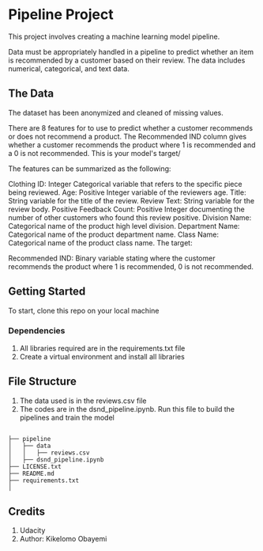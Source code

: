 # Pipeline Project

This project involves creating a machine learning model pipeline.

Data must be appropriately handled in a pipeline to predict whether an item is recommended by a customer based on their review. The data includes numerical, categorical, and text data.

## The Data
The dataset has been anonymized and cleaned of missing values.

There are 8 features for to use to predict whether a customer recommends or does not recommend a product. The Recommended IND column gives whether a customer recommends the product where 1 is recommended and a 0 is not recommended. This is your model's target/

The features can be summarized as the following:

Clothing ID: Integer Categorical variable that refers to the specific piece being reviewed.
Age: Positive Integer variable of the reviewers age.
Title: String variable for the title of the review.
Review Text: String variable for the review body.
Positive Feedback Count: Positive Integer documenting the number of other customers who found this review positive.
Division Name: Categorical name of the product high level division.
Department Name: Categorical name of the product department name.
Class Name: Categorical name of the product class name.
The target:

Recommended IND: Binary variable stating where the customer recommends the product where 1 is recommended, 0 is not recommended.

## Getting Started

To start, clone this repo on your local machine

### Dependencies

1. All libraries required are in the requirements.txt file
2. Create a virtual environment and install all libraries


## File Structure

1. The data used is in the reviews.csv file
2. The codes are in the dsnd_pipeline.ipynb. Run this file to build the pipelines and train the model

```

├── pipeline
│   ├── data
│   │   ├── reviews.csv
│   ├── dsnd_pipeline.ipynb
├── LICENSE.txt
├── README.md
├── requirements.txt
│ 

```

## Credits

1. Udacity
2. Author: Kikelomo Obayemi
